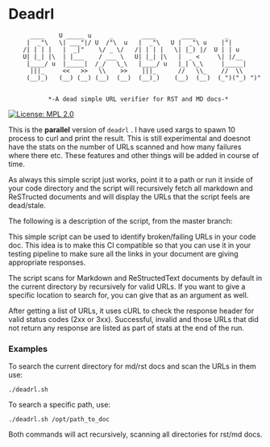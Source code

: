 # Deadrl

          ____    U _____ u     _        ____       ____        _
         |  _"\   \| ___"|/ U  /"\  u   |  _"\   U |  _"\ u    |"|
        /| | | |   |  _|"    \/ _ \/   /| | | |   \| |_) |/  U | | u
        U| |_| |\  | |___    / ___ \   U| |_| |\   |  _ <     \| |/__
         |____/ u  |_____|  /_/   \_\   |____/ u   |_| \_\     |_____|
          |||_     <<   >>   \\    >>    |||_      //   \\_    //  \\ 
         (__)_)   (__) (__) (__)  (__)  (__)_)    (__)  (__)  (_")("_) ")"


               *-A dead simple URL verifier for RST and MD docs-*

[![License: MPL 2.0](https://img.shields.io/badge/License-MPL%202.0-brightgreen.svg)](https://opensource.org/licenses/MPL-2.0)

This is the **parallel** version of `deadrl` . I have used xargs
to spawn 10 process to curl and print the result. This is still
experimental and doesnot have the stats on the number of URLs
scanned and how many failures where there etc. These features
and other things will be added in course of time.

As always this simple script just works, point it to a
path or run it inside of your code directory and the script will
recursively fetch all markdown and ReSTructed documents and will
display the URLs that the script feels are dead/stale.

The following is a description of the script, from the master
branch:

This simple script can be used to identify broken/failing URLs
in your code doc. This idea is to make this CI compatible so that
you can use it in your testing pipeline to make sure all the links
in your document are giving appropriate responses.

The script scans for Markdown and ReStructedText documents  by
default in the current directory by recursively for valid URLs.
If you want to give a specific location to search for, you can
give that as an argument as well.

After getting a list of URLs, it uses cURL to check the response
header for valid status codes (2xx or 3xx). Successful, invalid and
those URLs that did not return any response are listed as part of stats at
the end of the run.

### Examples

To search the current directory for md/rst docs and scan the URLs in them use:

```
./deadrl.sh
```

To search a specific path, use:

```
./deadrl.sh /opt/path_to_doc
```

Both commands will act recursively, scanning all directories for rst/md docs.
